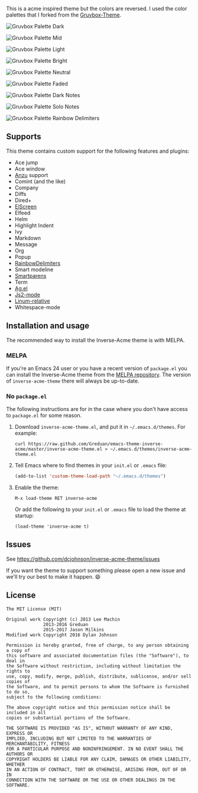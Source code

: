 This is a acme inspired theme but the colors are reversed. I used the color palettes that I forked from the
[Gruvbox-Theme](https://github.com/greduan/emacs-theme-gruvbox).

![Gruvbox Palette Dark](darktones-palette.png "Gruvbox theme palette")

![Gruvbox Palette Mid](midtones-palette.png "Gruvbox theme palette")

![Gruvbox Palette Light](lighttones-palette.png "Gruvbox theme palette")

![Gruvbox Palette Bright](bright-colors-palette.png "Gruvbox theme palette")

![Gruvbox Palette Neutral](neutral-colors-palette.png "Gruvbox theme palette")

![Gruvbox Palette Faded](faded-colors-palette.png "Gruvbox theme palette")

![Gruvbox Palette Dark Notes](darknotes-palette.png "Gruvbox theme palette")

![Gruvbox Palette Solo Notes](solonotes-palette.png "Gruvbox theme palette")

![Gruvbox Palette Rainbow Delimiters](rainbow-delimiters-palette.png "Gruvbox theme palette")

## Supports

This theme contains custom support for the following features and plugins:

- Ace jump
- Ace window
- [Anzu](https://github.com/syohex/emacs-anzu#customization) support
- Comint (and the like)
- Company
- Diffs
- Dired+
- [ElScreen](https://github.com/knu/elscreen)
- Elfeed
- Helm
- Highlight Indent
- Ivy
- Markdown
- Message
- Org
- Popup
- [RainbowDelimiters](http://www.emacswiki.org/emacs/RainbowDelimiters)
- Smart modeline
- [Smartparens](https://github.com/Fuco1/smartparens)
- Term
- [Ag.el](https://github.com/Wilfred/ag.el)
- [Js2-mode](https://github.com/mooz/js2-mode)
- [Linum-relative](https://github.com/emacsmirror/linum-relative)
- Whitespace-mode

## Installation and usage

The recommended way to install the Inverse-Acme theme is with MELPA.

### MELPA

If you're an Emacs 24 user or you have a recent version of `package.el` you can
install the Inverse-Acme theme from the [MELPA
repository](http://melpa.milkbox.net/#/inverse-acme-theme). The version of
`inverse-acme-theme` there will always be up-to-date.

### No `package.el`

The following instructions are for in the case where you don't have access to
`package.el` for some reason.

1. Download `inverse-acme-theme.el`, and put it in `~/.emacs.d/themes`. For example:
   ```shell
   curl https://raw.github.com/Greduan/emacs-theme-inverse-acme/master/inverse-acme-theme.el > ~/.emacs.d/themes/inverse-acme-theme.el
   ```

1. Tell Emacs where to find themes in your `init.el` or `.emacs` file:
   ```lisp
   (add-to-list 'custom-theme-load-path "~/.emacs.d/themes")
   ```

1. Enable the theme:
   ```
   M-x load-theme RET inverse-acme
   ```
   Or add the following to your `init.el` or `.emacs` file to load the theme at startup:
   ```
   (load-theme 'inverse-acme t)
   ```


## Issues

See https://github.com/dcjohnson/inverse-acme-theme/issues

If you want the theme to support something please open a new issue and we'll
try our best to make it happen. :smile:

## License

```
The MIT License (MIT)

Original work Copyright (c) 2013 Lee Machin
              2013-2016 Greduan
              2015-2017 Jason Milkins
Modified work Copyright 2016 Dylan Johnson

Permission is hereby granted, free of charge, to any person obtaining a copy of
this software and associated documentation files (the "Software"), to deal in
the Software without restriction, including without limitation the rights to
use, copy, modify, merge, publish, distribute, sublicense, and/or sell copies of
the Software, and to permit persons to whom the Software is furnished to do so,
subject to the following conditions:

The above copyright notice and this permission notice shall be included in all
copies or substantial portions of the Software.

THE SOFTWARE IS PROVIDED "AS IS", WITHOUT WARRANTY OF ANY KIND, EXPRESS OR
IMPLIED, INCLUDING BUT NOT LIMITED TO THE WARRANTIES OF MERCHANTABILITY, FITNESS
FOR A PARTICULAR PURPOSE AND NONINFRINGEMENT. IN NO EVENT SHALL THE AUTHORS OR
COPYRIGHT HOLDERS BE LIABLE FOR ANY CLAIM, DAMAGES OR OTHER LIABILITY, WHETHER
IN AN ACTION OF CONTRACT, TORT OR OTHERWISE, ARISING FROM, OUT OF OR IN
CONNECTION WITH THE SOFTWARE OR THE USE OR OTHER DEALINGS IN THE SOFTWARE.
```
